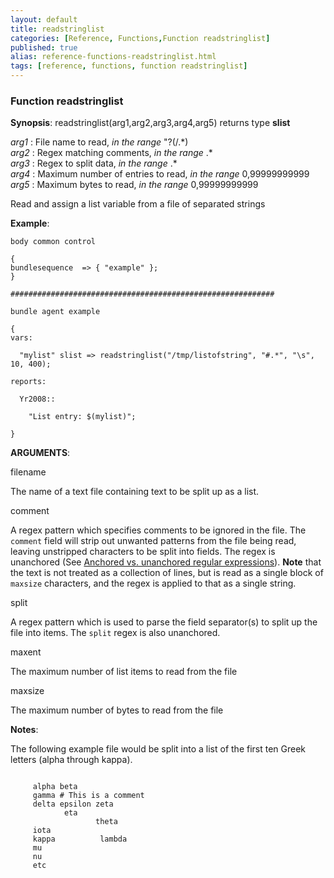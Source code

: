 ```yaml
---
layout: default
title: readstringlist
categories: [Reference, Functions,Function readstringlist]
published: true
alias: reference-functions-readstringlist.html
tags: [reference, functions, function readstringlist]
---
```


### Function readstringlist

**Synopsis**: readstringlist(arg1,arg2,arg3,arg4,arg5) returns type
**slist**

  
 *arg1* : File name to read, *in the range* "?(/.\*)   
 *arg2* : Regex matching comments, *in the range* .\*   
 *arg3* : Regex to split data, *in the range* .\*   
 *arg4* : Maximum number of entries to read, *in the range*
0,99999999999   
 *arg5* : Maximum bytes to read, *in the range* 0,99999999999   

Read and assign a list variable from a file of separated strings

**Example**:  
   

```cf3
body common control

{
bundlesequence  => { "example" };
}

###########################################################

bundle agent example

{     
vars:

  "mylist" slist => readstringlist("/tmp/listofstring", "#.*", "\s", 10, 400);

reports:

  Yr2008::

    "List entry: $(mylist)";

}
```

**ARGUMENTS**:

filename

The name of a text file containing text to be split up as a list.   

comment

A regex pattern which specifies comments to be ignored in the file. The
`comment` field will strip out unwanted patterns from the file being
read, leaving unstripped characters to be split into fields. The regex
is unanchored (See [Anchored vs. unanchored regular
expressions](#Anchored-vs_002e-unanchored-regular-expressions)).
**Note** that the text is not treated as a collection of lines, but is
read as a single block of `maxsize` characters, and the regex is applied
to that as a single string.   

split

A regex pattern which is used to parse the field separator(s) to split
up the file into items. The `split` regex is also unanchored.   

maxent

The maximum number of list items to read from the file   

maxsize

The maximum number of bytes to read from the file

**Notes**:  
   

The following example file would be split into a list of the first ten
Greek letters (alpha through kappa).

```cf3
     
     alpha beta
     gamma # This is a comment
     delta epsilon zeta
            eta
                   theta
     iota
     kappa          lambda
     mu
     nu
     etc
     
     
```
